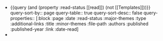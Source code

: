 - {{query (and (property :read-status [[read]]) (not [[Templates]]))}}
  query-sort-by:: page
  query-table:: true
  query-sort-desc:: false
  query-properties:: [:block :page :date :read-status :major-themes :type :additional-links :title :minor-themes :file-path :authors :published :published-year :link :date-read]
-